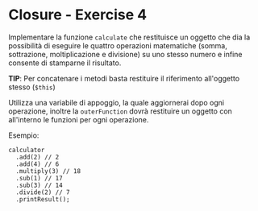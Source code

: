 # Closure - Exercise 4
Implementare la funzione `calculate` che restituisce un oggetto che dia la possibilità di eseguire le quattro operazioni matematiche (somma, sottrazione, moltiplicazione e divisione) su uno stesso numero e infine consente di stamparne il risultato.

**TIP**: Per concatenare i metodi basta restituire il riferimento all'oggetto stesso (`$this`)

Utilizza una variabile di appoggio, la quale aggiornerai dopo ogni operazione, inoltre la `outerFunction` dovrà restituire un oggetto con all'interno le funzioni per ogni operazione.


Esempio:
```
calculator
  .add(2) // 2
  .add(4) // 6
  .multiply(3) // 18
  .sub(1) // 17
  .sub(3) // 14
  .divide(2) // 7
  .printResult();
```